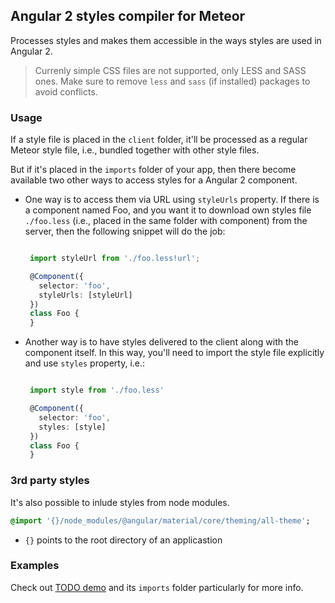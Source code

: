 ## Angular 2 styles compiler for Meteor

Processes styles and makes them accessible in the ways styles are used in Angular 2.

> Currenly simple CSS files are not supported, only LESS and SASS ones.
> Make sure to remove `less` and `sass` (if installed) packages to avoid conflicts.

### Usage

If a style file is placed in the `client` folder, it'll be processed as 
a regular Meteor style file, i.e., bundled together with other style files.

But if it's placed in the `imports` folder of your app, then there become available
two other ways to access styles for a Angular 2 component.

 - One way is to access them via URL using `styleUrls` property.
   If there is a component named Foo, and you want it to download own styles file
   `./foo.less` (i.e., placed in the same folder with component) from the server,
   then the following snippet will do the job:

   ```ts

    import styleUrl from './foo.less!url';

    @Component({
      selector: 'foo',
      styleUrls: [styleUrl]
    })
    class Foo {
    }

   ```
  
 - Another way is to have styles delivered to the client along with the component itself.
   In this way, you'll need to import the style file explicitly and use `styles` property, i.e.:

   ```ts

    import style from './foo.less'

    @Component({
      selector: 'foo',
      styles: [style]
    })
    class Foo {
    }

   ```

### 3rd party styles

It's also possible to inlude styles from node modules.

```sass
@import '{}/node_modules/@angular/material/core/theming/all-theme';
```

- `{}` points to the root directory of an applicastion

### Examples
 
Check out [TODO demo](https://github.com/Urigo/angular-meteor/tree/master/packages/angular2-meteor/examples/todos-meteor-1.3) and its `imports` folder particularly for more info.
 
